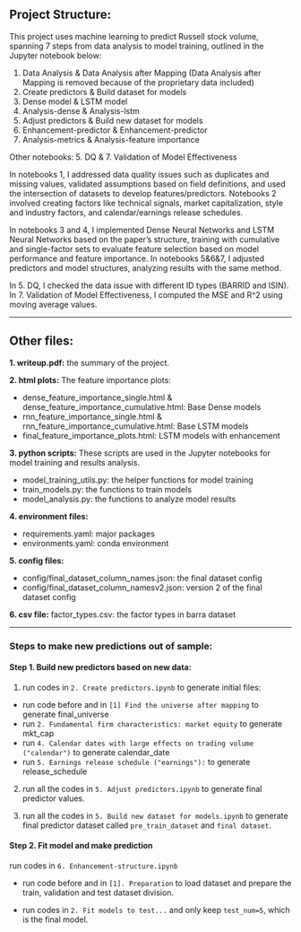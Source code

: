 ## Project Structure:
This project uses machine learning to predict Russell stock volume, spanning 7 steps from data analysis to model training, outlined in the Jupyter notebook below:

1.	Data Analysis & Data Analysis after Mapping (Data Analysis after Mapping is removed because of the proprietary data included)
2.	Create predictors & Build dataset for models
3.	Dense model & LSTM model
4.	Analysis-dense & Analysis-lstm
5.	Adjust predictors & Build new dataset for models
6.	Enhancement-predictor & Enhancement-predictor
7.	Analysis-metrics & Analysis-feature importance

Other notebooks: 5. DQ & 7. Validation of Model Effectiveness

In notebooks 1, I addressed data quality issues such as duplicates and missing values, validated assumptions based on field definitions, and used the intersection of datasets to develop features/predictors. Notebooks 2 involved creating factors like technical signals, market capitalization, style and industry factors, and calendar/earnings release schedules.

In notebooks 3 and 4, I implemented Dense Neural Networks and LSTM Neural Networks based on the paper’s structure, training with cumulative and single-factor sets to evaluate feature selection based on model performance and feature importance. In notebooks 5&6&7, I adjusted predictors and model structures, analyzing results with the same method.

In 5. DQ, I checked the data issue with different ID types (BARRID and ISIN).
In 7. Validation of Model Effectiveness, I computed the MSE and R^2 using moving average values.

----------------------------

## Other files:

**1. writeup.pdf:** the summary of the project.

**2. html plots:**
The feature importance plots:
- dense_feature_importance_single.html & dense_feature_importance_cumulative.html: Base Dense models
- rnn_feature_importance_single.html & rnn_feature_importance_cumulative.html: Base LSTM models
- final_feature_importance_plots.html: LSTM models with enhancement

**3. python scripts:**
These scripts are used in the Jupyter notebooks for model training and results analysis.

- model_training_utils.py: the helper functions for model training
- train_models.py: the functions to train models
- model_analysis.py: the functions to analyze model results

**4. environment files:**
- requirements.yaml: major packages
- environments.yaml: conda environment 

**5. config files:**
- config/final_dataset_column_names.json: the final dataset config
- config/final_dataset_column_namesv2.json: version 2 of the final dataset config

**6. csv file:**
factor_types.csv: the factor types in barra dataset

-----------------------------

### Steps to make new predictions out of sample:

#### Step 1. Build new predictors based on new data:
1. run codes in `2. Create predictors.ipynb` to generate initial files:
- run code before and in `[1] Find the universe after mapping` to generate final_universe
- run `2. Fundamental firm characteristics: market equity` to generate mkt_cap
- run `4. Calendar dates with large effects on trading volume ("calendar")` to generate calendar_date
- run `5. Earnings release schedule ("earnings"):` to generate release_schedule

2. run all the codes in `5. Adjust predictors.ipynb` to generate final predictor values.

3. run all the codes in `5. Build new dataset for models.ipynb` to generate final predictor dataset called `pre_train_dataset` and `final dataset`.

#### Step 2. Fit model and make prediction
run codes in `6. Enhancement-structure.ipynb`
- run code before and in `[1]. Preparation` to load dataset and prepare the train, validation and test dataset division.

- run codes in `2. Fit models to test...` and only keep `test_num=5`, which is the final model.

